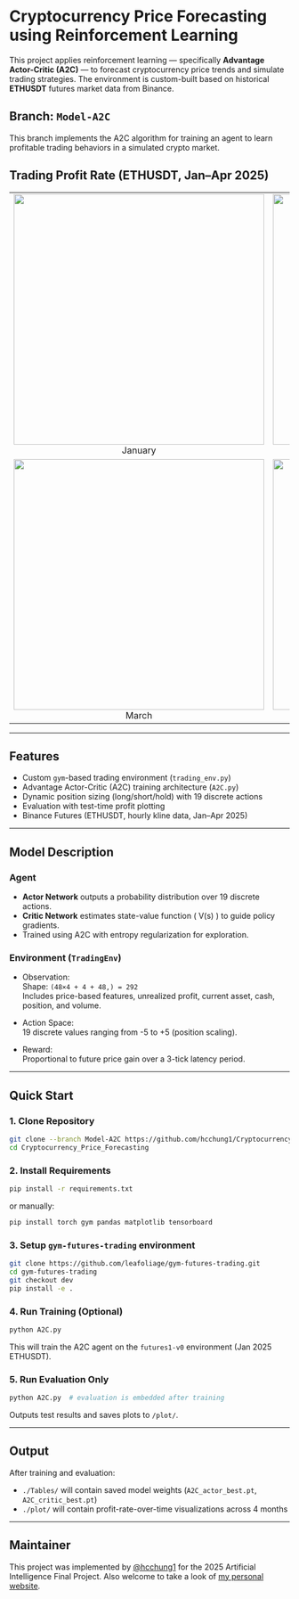 # Cryptocurrency Price Forecasting using Reinforcement Learning

This project applies reinforcement learning — specifically **Advantage Actor-Critic (A2C)** — to forecast cryptocurrency price trends and simulate trading strategies. The environment is custom-built based on historical **ETHUSDT** futures market data from Binance.

## Branch: `Model-A2C`
This branch implements the A2C algorithm for training an agent to learn profitable trading behaviors in a simulated crypto market.

## Trading Profit Rate (ETHUSDT, Jan–Apr 2025)

<table>
  <tr>
    <td align="center"><img src="./imgs/train_by_1/A2C_actor_best_1.png" width="450"/><br>January</td>
    <td align="center"><img src="./imgs/train_by_1/A2C_actor_best_2.png" width="450"/><br>February</td>
  </tr>
  <tr>
    <td align="center"><img src="./imgs/train_by_1/A2C_actor_best_3.png" width="450"/><br>March</td>
    <td align="center"><img src="./imgs/train_by_1/A2C_actor_best_4.png" width="450"/><br>April</td>
  </tr>
</table>

---

## Features

- Custom `gym`-based trading environment (`trading_env.py`)
- Advantage Actor-Critic (A2C) training architecture (`A2C.py`)
- Dynamic position sizing (long/short/hold) with 19 discrete actions
- Evaluation with test-time profit plotting
- Binance Futures (ETHUSDT, hourly kline data, Jan–Apr 2025)

---

## Model Description

### Agent
- **Actor Network** outputs a probability distribution over 19 discrete actions.
- **Critic Network** estimates state-value function \( V(s) \) to guide policy gradients.
- Trained using A2C with entropy regularization for exploration.

### Environment (`TradingEnv`)
- Observation:  
  Shape: `(48×4 + 4 + 48,) = 292`  
  Includes price-based features, unrealized profit, current asset, cash, position, and volume.

- Action Space:  
  19 discrete values ranging from -5 to +5 (position scaling).

- Reward:  
  Proportional to future price gain over a 3-tick latency period.

---

## Quick Start

### 1. Clone Repository

```bash
git clone --branch Model-A2C https://github.com/hcchung1/Cryptocurrency_Price_Forecasting.git
cd Cryptocurrency_Price_Forecasting
````

### 2. Install Requirements

```bash
pip install -r requirements.txt
```

or manually:

```bash
pip install torch gym pandas matplotlib tensorboard
```

### 3. Setup `gym-futures-trading` environment

```bash
git clone https://github.com/leafoliage/gym-futures-trading.git
cd gym-futures-trading
git checkout dev
pip install -e .
```

### 4. Run Training (Optional)

```bash
python A2C.py
```

This will train the A2C agent on the `futures1-v0` environment (Jan 2025 ETHUSDT).

### 5. Run Evaluation Only

```bash
python A2C.py  # evaluation is embedded after training
```

Outputs test results and saves plots to `/plot/`.

---

## Output

After training and evaluation:

* `./Tables/` will contain saved model weights (`A2C_actor_best.pt`, `A2C_critic_best.pt`)
* `./plot/` will contain profit-rate-over-time visualizations across 4 months

---

## Maintainer

This project was implemented by [@hcchung1](https://github.com/hcchung1) for the 2025 Artificial Intelligence Final Project. Also welcome to take a look of [my personal website](https://hcchung1.github.io).
